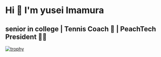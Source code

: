  <h1>Hi 👋 I'm yusei Imamura</h1>
<h2>senior in college | Tennis Coach 🎾 | PeachTech President 👨‍💻</h2>

[![trophy](https://github-profile-trophy.vercel.app/?username=yusei53&column=5&margin-w=15&margin-h=15&no-frame=true&no-bg=true)](https://github.com/ryo-ma/github-profile-trophy)
